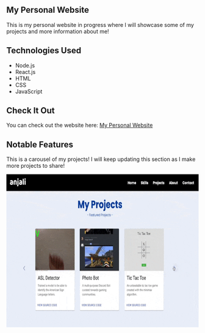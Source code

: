 ## My Personal Website
This is my personal website in progress where I will showcase some of my projects and more information about me!

## Technologies Used
- Node.js
- React.js 
- HTML
- CSS
- JavaScript

## Check It Out
You can check out the website here: [My Personal Website](https://personal-website-anjali.web.app/)

## Notable Features
This is a carousel of my projects! I will keep updating this section as I make more projects to share!

<p align="center">
  <img src="src/images/projects.gif" alt="projects" width="600" height="400"/>
</p>
